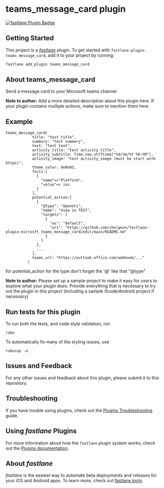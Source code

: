 # teams_message_card plugin

[![fastlane Plugin Badge](https://rawcdn.githack.com/fastlane/fastlane/master/fastlane/assets/plugin-badge.svg)](https://rubygems.org/gems/fastlane-plugin-teams_message_card)

## Getting Started

This project is a [_fastlane_](https://github.com/fastlane/fastlane) plugin. To get started with `fastlane-plugin-teams_message_card`, add it to your project by running:

```bash
fastlane add_plugin teams_message_card
```

## About teams_message_card

Send a message card to your Microsoft teams channel

**Note to author:** Add a more detailed description about this plugin here. If your plugin contains multiple actions, make sure to mention them here.

## Example
```
teams_message_card(
            title: "test title",
            summary: "test summary",
            text: "test text",
            activity_title: "test activity_title",
            activity_subtitle: Time.now.strftime("%d/%m/%Y %H:%M"),
            activity_image: "test activity_image (must be start with https)",
            theme_color: 8e8e93,
            facts:[
              {
                "name"=>"Platform",
                "value"=> ios
              }
            ],
            potential_action:[
              {
                "@type": "OpenUri",
                "name": "View in TEST",
                "targets": [
                  { 
                    "os": "default", 
                    "uri": "https://github.com/cheignon/fastlane-plugin-microsft_teams_message_card/edit/main/README.md"
                  }
                ]
              },
              ...
            ],
            teams_url: "https://outlook.office.com/webhook/..."
          )
```

for potential_action for the type don't forget the '@'  like that "@type"

**Note to author:** Please set up a sample project to make it easy for users to explore what your plugin does. Provide everything that is necessary to try out the plugin in this project (including a sample Xcode/Android project if necessary)

## Run tests for this plugin

To run both the tests, and code style validation, run

```
rake
```

To automatically fix many of the styling issues, use
```
rubocop -a
```

## Issues and Feedback

For any other issues and feedback about this plugin, please submit it to this repository.

## Troubleshooting

If you have trouble using plugins, check out the [Plugins Troubleshooting](https://docs.fastlane.tools/plugins/plugins-troubleshooting/) guide.

## Using _fastlane_ Plugins

For more information about how the `fastlane` plugin system works, check out the [Plugins documentation](https://docs.fastlane.tools/plugins/create-plugin/).

## About _fastlane_

_fastlane_ is the easiest way to automate beta deployments and releases for your iOS and Android apps. To learn more, check out [fastlane.tools](https://fastlane.tools).
